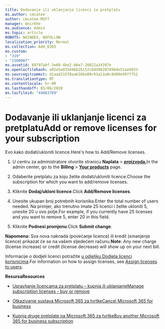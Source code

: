 ```yaml
---
title: Dodavanje ili uklanjanje licenci za pretplatu
ms.author: cmcatee
author: cmcatee-MSFT
manager: mnirkhe
ms.audience: Admin
ms.topic: article
ROBOTS: NOINDEX, NOFOLLOW
localization_priority: Normal
ms.collection: Adm_O365
ms.custom:
- "319"
- "1500007"
ms.assetid: 69797abf-3e60-4be2-b0a7-26022a14397e
ms.openlocfilehash: e02e5e835446626152c8dd98207898de52ae6933
ms.sourcegitcommit: d1aad215f8aa636ba89c93a13a0c9d90e997f752
ms.translationtype: MT
ms.contentlocale: hr-HR
ms.lasthandoff: 05/06/2020
ms.locfileid: "44063789"
---
```

# <a name="add-or-remove-licenses-for-your-subscription"></a><span data-ttu-id="6d164-102">Dodavanje ili uklanjanje licenci za pretplatu</span><span class="sxs-lookup"><span data-stu-id="6d164-102">Add or remove licenses for your subscription</span></span>

<span data-ttu-id="6d164-103">Evo kako dodati/ukloniti licence.</span><span class="sxs-lookup"><span data-stu-id="6d164-103">Here's how to Add/Remove licenses.</span></span>
  
1. <span data-ttu-id="6d164-104">U centru za administratore otvorite stranicu **Naplata** \> **[proizvoda.](https://go.microsoft.com/fwlink/p/?linkid=842054)**</span><span class="sxs-lookup"><span data-stu-id="6d164-104">In the admin center, go to the **Billing** \> **[Your products](https://go.microsoft.com/fwlink/p/?linkid=842054)** page.</span></span>

2. <span data-ttu-id="6d164-105">Odaberite pretplatu za koju želite dodati/ukloniti licence.</span><span class="sxs-lookup"><span data-stu-id="6d164-105">Choose the subscription for which you want to add/remove licenses.</span></span>

3. <span data-ttu-id="6d164-106">Kliknite **Dodaj/ukloni licence**.</span><span class="sxs-lookup"><span data-stu-id="6d164-106">Click **Add/Remove licenses**.</span></span>

4. <span data-ttu-id="6d164-107">Unesite ukupan broj potrebnih korisnika.</span><span class="sxs-lookup"><span data-stu-id="6d164-107">Enter the total number of users needed.</span></span> <span data-ttu-id="6d164-108">Na primjer, ako trenutno imate 25 licenci i želite ukloniti 5, unesite 20 u ovo polje.</span><span class="sxs-lookup"><span data-stu-id="6d164-108">For example, if you currently have 25 licenses and you want to remove 5, enter 20 in this field.</span></span>

5. <span data-ttu-id="6d164-109">Kliknite **Podnesi promjenu**.</span><span class="sxs-lookup"><span data-stu-id="6d164-109">Click **Submit change**.</span></span>

<span data-ttu-id="6d164-110">**Napomena:** Sva nova naknada (povećanje licence) ili kredit (smanjenje licence) prikazat će se na vašem sljedećem računu.</span><span class="sxs-lookup"><span data-stu-id="6d164-110">**Note**: Any new charge (license increase) or credit (license decrease) will show up on your next bill.</span></span>

<span data-ttu-id="6d164-111">Informacije o dodjeli licenci potražite [u odjeljku Dodjela licenci korisnicima](https://docs.microsoft.com/microsoft-365/admin/manage/assign-licenses-to-users).</span><span class="sxs-lookup"><span data-stu-id="6d164-111">For information on how to assign licenses, see [Assign licenses to users](https://docs.microsoft.com/microsoft-365/admin/manage/assign-licenses-to-users).</span></span>

<span data-ttu-id="6d164-112">**Resursa**</span><span class="sxs-lookup"><span data-stu-id="6d164-112">**Resources**</span></span>
  
- [<span data-ttu-id="6d164-113">Upravljanje licencama za pretplatu – kupnja ili uklanjanje</span><span class="sxs-lookup"><span data-stu-id="6d164-113">Manage subscription licenses - buy or remove</span></span>](https://docs.microsoft.com/microsoft-365/commerce/licenses/buy-licenses)

- [<span data-ttu-id="6d164-114">Otkazivanje sustava Microsoft 365 za tvrtke</span><span class="sxs-lookup"><span data-stu-id="6d164-114">Cancel Microsoft 365 for business</span></span>](https://support.office.com/article/Cancel-Office-365-for-business-b1bc0bef-4608-4601-813a-cdd9f746709a)

- [<span data-ttu-id="6d164-115">Kupnja druge pretplate na Microsoft 365 za tvrtke</span><span class="sxs-lookup"><span data-stu-id="6d164-115">Buy another Microsoft 365 for business subscription</span></span>](https://support.office.com/article/Buy-another-Office-365-for-business-subscription-fab3b86c-3359-4042-8692-5d4dc7550b7c)
